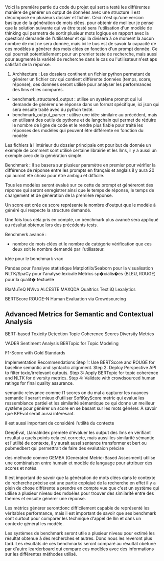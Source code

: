 Voici la première partie du code du projet qui sert a testé les différentes manière de générer un output de données avec une structure il est décomposé en plusieurs dossier et fichier. Ceci n'est qu'une version basique de la génération de mots clées. pour obtenir de meilleur je pense que la solution suivante qui va être testé sera l'utilisation d'un modèle de thinking qui permetra de sortir plusieur mots logique en rapport avec la question/ demande de l'utilisateur et qui la divisera à ce moment la aucun nombre de mot ne sera donnée, mais ici le bus est de savoir la capacité de ces modèles à générer des mots clées en fonction d'un prompt donnée. 
Ce qui pourrait potentiellement pour un premier teste de recherche, mais aussi pour augmenté la variété de recherche dans le cas ou l'utilisateur n'est aps satisfait de la réponse. 

1) Architecture : 
Les dossiers continent un fichier python permetant de générer un fichier csv qui contient différente données (temps, score, réponse), ces données seront utilisé pour analyser les performances des llms et les comparés.
- benchmark_structured_output : utilise un système prompt qui lui demande de générer une réponse dans un format spécifique, ici json qui sera ensuite traité avec du python testé.
- benchmark_output_parser :  utilise une idée similaire au précédent, mais en utilisant des outils de pythone et de langchain qui permet de réduire le nombre de ligne de code et le rendre plus fiable pour traité les réponses des modèles qui peuvent être différente en fonction du modèle

Les fichiers à l'intérieur du dossier principale ont pour but de donnée un exemple de comment sont utilisé certaine librairie et les llms, il y a aussi un exemple avec de la génération simple.


Benchmark : 
Il se basera sur plusieur paramètre en premier pour vérifier la différence de réponse entre les prompts en français et anglais il y aura 20 qui auront été choisi pour être ambigu et difficile. 

Tous les modèles seront évalué sur ce cette de prompt et génèreront des réponse qui seront enregistrer ainsi que le temps de réponse, le temps de chargement et de génération de la première réponse. 

Un score est crée ce score représente le nombre d'output que le modèle à généré qui respecte la structure demandé. 

Une fois tous cela pris en compte, un benchmark plus avancé sera appliqué au résultat obtenue lors des précédents tests.

Benchmerk avancé : 
- nombre de mots clées et le nombre de catégorie vérification que ces deux soit le nombre demandé par l'utilisateur.

idée pour le benchmark vrac 



Pandas pour l'analyse statistique
Matplotlib/Seaborn pour la visualisation
NLTK/SpaCy pour l'analyse lexicale
Metrics sp�cialis�es (BLEU, ROUGE) pour la qualit� textuelle


IRaMuTeQ
NVivo
ALCESTE
MAXQDA
Qualtrics Text iQ
Lexalytics



BERTScore
ROUGE-N
Human Evaluation via Crowdsourcing


## Advanced Metrics for Semantic and Contextual Analysis
BERT-based Toxicity Detection
Topic Coherence Scores
Diversity Metrics

VADER Sentiment Analysis
BERTopic for Topic Modeling


F1-Score with Gold Standards


Implementation Recommendations
Step 1: Use BERTScore and ROUGE for baseline semantic and syntactic alignment.
Step 2: Deploy Perspective API to filter toxic/irrelevant outputs.
Step 3: Apply BERTopic for topic coherence and NLTK for diversity metrics.
Step 4: Validate with crowdsourced human ratings for final quality assurance.


semantic relevance comme f1 scores on du mal a capturer les nuances semantic 
il serarit mieux d'utiliser SoftKeyScore metric qui evalue les ressemblance partiel et les similarité sémantique ce qui donne un meilleur système pour générer un score en se basant sur les mots générer. 
A savoir que KPEval serait aussi intéresant. 

il est aussi important de considéré l'utilité du contexte 

DeepEval, LlamaIndex premete d'évaluer les output des llms en vérifiant résultat a quels points cela est correcte, mais aussi les similarité  sémantic et l'utilité de contexte, 
il y aurait aussi sentence transformer et bert ou pubmedbert qui permettrait de faire des evalutaion précise 

des méthode comme GEMBA (Generated Metric-Based Assesment) utilise une combinaison entre humain et modèle de language pour attribuer des scores et notés. 

Il est important de savoir que la génération de mots clées dans le contexte de recherche précise est une partie coplqiué de la recherche en effet il y a plein de chose différente a prendre en compte vue que c'est un système qui utilise a plusieur niveau des mdoèles pour trouver des similarité entre des thèmes et ensuite générer une réponse. 

Les métrics générer serontdonc difficilement capable de représenté les véritables performance, mais il est important de savoir que ses benchmark sont surtout pour comparer les technique d'appel de llm et dans un contexte général les modèle. 

Les systèmes de benchmark seront utile a plusieur niveau pour extimé les résultat obtenue à des recherches et autres. Donc nous les reveront plus tard. Les résultats de ces benchmarks seront comparé au résultat obetune par d'autre learderboard qui compare ces modèles avec des informations sur les différentes méthodes utilisé. 